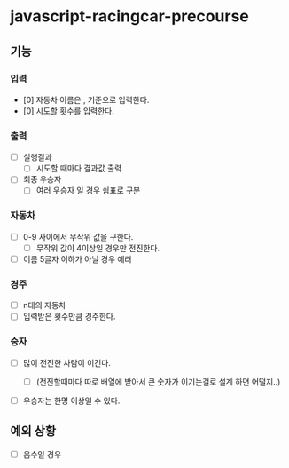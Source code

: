 # javascript-racingcar-precourse

## 기능

### 입력

- [0]  자동차 이름은 , 기준으로 입력한다.
- [0]  시도할 횟수를 입력한다.

### 출력

- [ ]  실행결과
    - [ ]  시도할 때마다 결과값 출력
- [ ]  최종 우승자
    - [ ]  여러 우승자 일 경우 쉼표로 구분

### 자동차

- [ ]  0-9 사이에서 무작위 값을 구한다.
    - [ ]  무작위 값이 4이상일 경우만 전진한다.
- [ ]  이름 5글자 이하가 아닐 경우 에러

### 경주

- [ ]  n대의 자동차
- [ ]  입력받은 횟수만큼 경주한다.

### 승자

- [ ]  많이 전진한 사람이 이긴다.
    - [ ]  (전진할때마다 따로 배열에 받아서 큰 숫자가 이기는걸로 설계 하면 어떨지..)
- [ ]  우승자는 한명 이상일 수 있다.


## 예외 상황

- [ ]  음수일 경우

